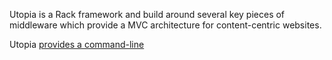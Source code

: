 Utopia is a Rack framework and build around several key pieces of middleware which provide a MVC architecture for content-centric websites.

Utopia [provides a command-line](utopia-command-line/)